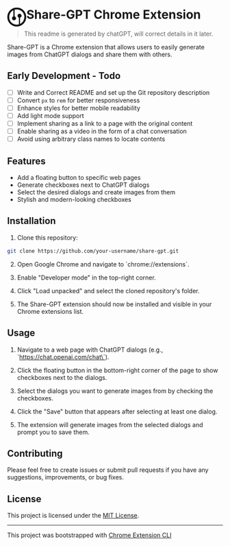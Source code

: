 # <img src="public/icons/icon_48.png" width="45" align="left">  Share-GPT Chrome Extension
> This readme is generated by chatGPT, will correct details in it later.

Share-GPT is a Chrome extension that allows users to easily generate images from ChatGPT dialogs and share them with others.

## Early Development - Todo

- [ ] Write and Correct README and set up the Git repository description
- [ ] Convert `px` to `rem` for better responsiveness
- [ ] Enhance styles for better mobile readability
- [ ] Add light mode support
- [ ] Implement sharing as a link to a page with the original content
- [ ] Enable sharing as a video in the form of a chat conversation
- [ ] Avoid using arbitrary class names to locate contents

## Features

- Add a floating button to specific web pages
- Generate checkboxes next to ChatGPT dialogs
- Select the desired dialogs and create images from them
- Stylish and modern-looking checkboxes

## Installation

1. Clone this repository:

```bash
git clone https://github.com/your-username/share-gpt.git
```

2. Open Google Chrome and navigate to \`chrome://extensions\`.

3. Enable "Developer mode" in the top-right corner.

4. Click "Load unpacked" and select the cloned repository's folder.

5. The Share-GPT extension should now be installed and visible in your Chrome extensions list.

## Usage

1. Navigate to a web page with ChatGPT dialogs (e.g., \`https://chat.openai.com/chat\`).

2. Click the floating button in the bottom-right corner of the page to show checkboxes next to the dialogs.

3. Select the dialogs you want to generate images from by checking the checkboxes.

4. Click the "Save" button that appears after selecting at least one dialog.

5. The extension will generate images from the selected dialogs and prompt you to save them.

## Contributing

Please feel free to create issues or submit pull requests if you have any suggestions, improvements, or bug fixes.

## License

This project is licensed under the [MIT License](LICENSE).

---

This project was bootstrapped with [Chrome Extension CLI](https://github.com/dutiyesh/chrome-extension-cli)


